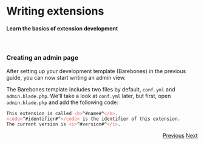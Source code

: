 # Writing extensions
<h4 class="fw-light">Learn the basics of extension development</h4><br/>

### <i class="bi bi-gear-wide-connected"></i> **Creating an admin page**
After setting up your development template (Barebones) in the previous guide, you can now start writing an admin view.

The Barebones template includes two files by default, `conf.yml` and `admin.blade.php`. We'll take a look at `conf.yml` later, but first, open `admin.blade.php` and add the following code:

<pre><code class="hljs language-xml">This extension is called <a style="color: #ef5b5b">&lt;b&gt;</a>^#name#^<a style="color: #ef5b5b">&lt;/b&gt;</a>.
<a style="color: #ef5b5b">&lt;code&gt;</a>^#identifier#^<a style="color: #ef5b5b">&lt;/code&gt;</a> is the identifier of this extension.
The current version is <a style="color: #ef5b5b">&lt;i&gt;</a>^#version#^<a style="color: #ef5b5b">&lt;/i&gt;</a>.</code></pre>

<div class="btn-group" role="group" aria-label="Navigation" style="float: right">
  <a href="?page=getting-started/Extension-development" class="btn btn-dark bg-light-subtle border-light-subtle">Previous</a>
  <a href="?page=developing-extensions/Custom-controllers" class="btn btn-dark bg-light-subtle border-light-subtle">Next</a>
</div>